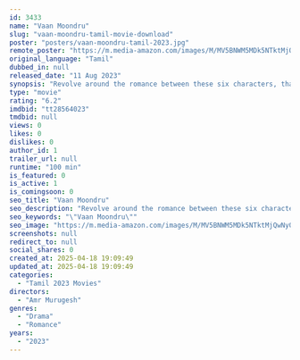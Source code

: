 ```yaml
---
id: 3433
name: "Vaan Moondru"
slug: "vaan-moondru-tamil-movie-download"
poster: "posters/vaan-moondru-tamil-2023.jpg"
remote_poster: "https://m.media-amazon.com/images/M/MV5BNWM5MDk5NTktMjQwNy00OWFjLTk0MWQtOTIzZDlmNGI0OGUxXkEyXkFqcGdeQXVyMTUzNTgzNzM0._V1_SX300.jpg"
original_language: "Tamil"
dubbed_in: null
released_date: "11 Aug 2023"
synopsis: "Revolve around the romance between these six characters, that transcends age and other norms."
type: "movie"
rating: "6.2"
imdbid: "tt28564023"
tmdbid: null
views: 0
likes: 0
dislikes: 0
author_id: 1
trailer_url: null
runtime: "100 min"
is_featured: 0
is_active: 1
is_comingsoon: 0
seo_title: "Vaan Moondru"
seo_description: "Revolve around the romance between these six characters, that transcends age and other norms."
seo_keywords: "\"Vaan Moondru\""
seo_image: "https://m.media-amazon.com/images/M/MV5BNWM5MDk5NTktMjQwNy00OWFjLTk0MWQtOTIzZDlmNGI0OGUxXkEyXkFqcGdeQXVyMTUzNTgzNzM0._V1_SX300.jpg"
screenshots: null
redirect_to: null
social_shares: 0
created_at: 2025-04-18 19:09:49
updated_at: 2025-04-18 19:09:49
categories:
  - "Tamil 2023 Movies"
directors:
  - "Amr Murugesh"
genres:
  - "Drama"
  - "Romance"
years:
  - "2023"
---
```

